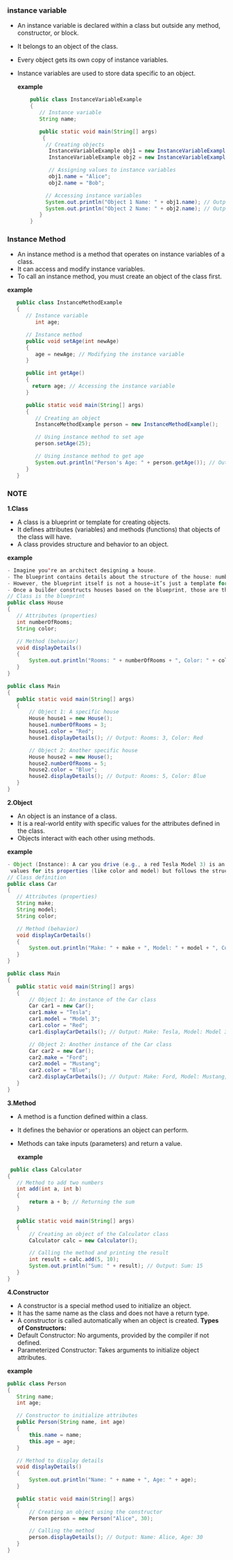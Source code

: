 ### instance variable
- An instance variable is declared within a class but outside any method, constructor, or block.
- It belongs to an object of the class.
- Every object gets its own copy of instance variables.
- Instance variables are used to store data specific to an object.

  **example**
  ```java
      public class InstanceVariableExample
      {
         // Instance variable
         String name;

         public static void main(String[] args)
          {
           // Creating objects
            InstanceVariableExample obj1 = new InstanceVariableExample();
            InstanceVariableExample obj2 = new InstanceVariableExample();

            // Assigning values to instance variables
            obj1.name = "Alice";
            obj2.name = "Bob";

           // Accessing instance variables
           System.out.println("Object 1 Name: " + obj1.name); // Output: Alice
           System.out.println("Object 2 Name: " + obj2.name); // Output: Bob
         }
      }
  
### Instance Method
- An instance method is a method that operates on instance variables of a class.
- It can access and modify instance variables.
- To call an instance method, you must create an object of the class first.

**example**
  ```java
     public class InstanceMethodExample
     {
        // Instance variable
           int age;

        // Instance method
        public void setAge(int newAge)
        {
           age = newAge; // Modifying the instance variable
        }

        public int getAge()
        {
          return age; // Accessing the instance variable
        }

        public static void main(String[] args)
        {
           // Creating an object
           InstanceMethodExample person = new InstanceMethodExample();

           // Using instance method to set age
           person.setAge(25);

           // Using instance method to get age
           System.out.println("Person's Age: " + person.getAge()); // Output: 25
        }
     }
```

### NOTE

**1.Class**
- A class is a blueprint or template for creating objects.
- It defines attributes (variables) and methods (functions) that objects of the class will have.
- A class provides structure and behavior to an object.

 **example**
 ```java
- Imagine you're an architect designing a house.
- The blueprint contains details about the structure of the house: number of rooms, size, type of windows, etc.
- However, the blueprint itself is not a house—it’s just a template for creating houses.
- Once a builder constructs houses based on the blueprint, those are the actual houses (objects).
// Class is the blueprint
public class House
{
    // Attributes (properties)
    int numberOfRooms;
    String color;

    // Method (behavior)
    void displayDetails()
    {
        System.out.println("Rooms: " + numberOfRooms + ", Color: " + color);
    }
 }

public class Main
{
    public static void main(String[] args)
    {
        // Object 1: A specific house
        House house1 = new House();
        house1.numberOfRooms = 3;
        house1.color = "Red";
        house1.displayDetails(); // Output: Rooms: 3, Color: Red

        // Object 2: Another specific house
        House house2 = new House();
        house2.numberOfRooms = 5;
        house2.color = "Blue";
        house2.displayDetails(); // Output: Rooms: 5, Color: Blue
    }
}
```
**2.Object**
- An object is an instance of a class.
- It is a real-world entity with specific values for the attributes defined in the class.
- Objects interact with each other using methods.

 **example**
 ```java
- Object (Instance): A car you drive (e.g., a red Tesla Model 3) is an object created from this prototype. Each car (object) has specific 
  values for its properties (like color and model) but follows the structure defined by the prototype (class).
// Class definition
public class Car
{
    // Attributes (properties)
    String make;
    String model;
    String color;

    // Method (behavior)
    void displayCarDetails()
    {
        System.out.println("Make: " + make + ", Model: " + model + ", Color: " + color);
    }
}

public class Main
{
    public static void main(String[] args)
    {
        // Object 1: An instance of the Car class
        Car car1 = new Car();
        car1.make = "Tesla";
        car1.model = "Model 3";
        car1.color = "Red";
        car1.displayCarDetails(); // Output: Make: Tesla, Model: Model 3, Color: Red

        // Object 2: Another instance of the Car class
        Car car2 = new Car();
        car2.make = "Ford";
        car2.model = "Mustang";
        car2.color = "Blue";
        car2.displayCarDetails(); // Output: Make: Ford, Model: Mustang, Color: Blue
    }
}
```
**3.Method**
- A method is a function defined within a class.
- It defines the behavior or operations an object can perform.
- Methods can take inputs (parameters) and return a value.

  **example**
 ```java
  public class Calculator
{
    // Method to add two numbers
    int add(int a, int b)
    {
        return a + b; // Returning the sum
    }

    public static void main(String[] args)
    {
        // Creating an object of the Calculator class
        Calculator calc = new Calculator();

        // Calling the method and printing the result
        int result = calc.add(5, 10);
        System.out.println("Sum: " + result); // Output: Sum: 15
    }
}
```
**4.Constructor**
- A constructor is a special method used to initialize an object.
- It has the same name as the class and does not have a return type.
- A constructor is called automatically when an object is created.
**Types of Constructors:**
- Default Constructor: No arguments, provided by the compiler if not defined.
- Parameterized Constructor: Takes arguments to initialize object attributes.

**example**
 ```java
public class Person
{
    String name;
    int age;

    // Constructor to initialize attributes
    public Person(String name, int age)
    {
        this.name = name;
        this.age = age;
    }

    // Method to display details
    void displayDetails()
    {
        System.out.println("Name: " + name + ", Age: " + age);
    }

    public static void main(String[] args)
    {
        // Creating an object using the constructor
        Person person = new Person("Alice", 30);

        // Calling the method
        person.displayDetails(); // Output: Name: Alice, Age: 30
    }
}
```
